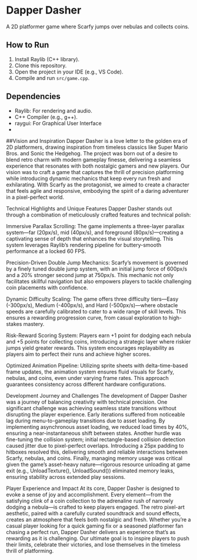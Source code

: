 # Dapper Dasher
A 2D platformer game where Scarfy jumps over nebulas and collects coins.

## How to Run
1. Install Raylib (C++ library).
2. Clone this repository.
3. Open the project in your IDE (e.g., VS Code).
4. Compile and run `src/game.cpp`.

## Dependencies
- Raylib: For rendering and audio.
- C++ Compiler (e.g., g++).
- raygui: For Graphical User Interface
- 
##Vision and Inspiration
Dapper Dasher is a love letter to the golden era of 2D platformers, drawing inspiration from timeless classics like Super Mario Bros. and Sonic the Hedgehog. The project was born out of a desire to blend retro charm with modern gameplay finesse, delivering a seamless experience that resonates with both nostalgic gamers and new players. Our vision was to craft a game that captures the thrill of precision platforming while introducing dynamic mechanics that keep every run fresh and exhilarating. With Scarfy as the protagonist, we aimed to create a character that feels agile and responsive, embodying the spirit of a daring adventurer in a pixel-perfect world.

Technical Highlights and Unique Features
Dapper Dasher stands out through a combination of meticulously crafted features and technical polish:





Immersive Parallax Scrolling: The game implements a three-layer parallax system—far (20px/s), mid (40px/s), and foreground (80px/s)—creating a captivating sense of depth that enhances the visual storytelling. This system leverages Raylib’s rendering pipeline for buttery-smooth performance at a locked 60 FPS.



Precision-Driven Double Jump Mechanics: Scarfy’s movement is governed by a finely tuned double jump system, with an initial jump force of 600px/s and a 20% stronger second jump at 750px/s. This mechanic not only facilitates skillful navigation but also empowers players to tackle challenging coin placements with confidence.



Dynamic Difficulty Scaling: The game offers three difficulty tiers—Easy (-300px/s), Medium (-400px/s), and Hard (-500px/s)—where obstacle speeds are carefully calibrated to cater to a wide range of skill levels. This ensures a rewarding progression curve, from casual exploration to high-stakes mastery.



Risk-Reward Scoring System: Players earn +1 point for dodging each nebula and +5 points for collecting coins, introducing a strategic layer where riskier jumps yield greater rewards. This system encourages replayability as players aim to perfect their runs and achieve higher scores.



Optimized Animation Pipeline: Utilizing sprite sheets with delta-time-based frame updates, the animation system ensures fluid visuals for Scarfy, nebulas, and coins, even under varying frame rates. This approach guarantees consistency across different hardware configurations.

Development Journey and Challenges
The development of Dapper Dasher was a journey of balancing creativity with technical precision. One significant challenge was achieving seamless state transitions without disrupting the player experience. Early iterations suffered from noticeable lag during menu-to-gameplay transitions due to asset loading. By implementing asynchronous asset loading, we reduced load times by 40%, ensuring a near-instantaneous shift between states. Another hurdle was fine-tuning the collision system; initial rectangle-based collision detection caused jitter due to pixel-perfect overlaps. Introducing a 25px padding to hitboxes resolved this, delivering smooth and reliable interactions between Scarfy, nebulas, and coins. Finally, managing memory usage was critical given the game’s asset-heavy nature—rigorous resource unloading at game exit (e.g., UnloadTexture(), UnloadSound()) eliminated memory leaks, ensuring stability across extended play sessions.

Player Experience and Impact
At its core, Dapper Dasher is designed to evoke a sense of joy and accomplishment. Every element—from the satisfying clink of a coin collection to the adrenaline rush of narrowly dodging a nebula—is crafted to keep players engaged. The retro pixel-art aesthetic, paired with a carefully curated soundtrack and sound effects, creates an atmosphere that feels both nostalgic and fresh. Whether you’re a casual player looking for a quick gaming fix or a seasoned platformer fan chasing a perfect run, Dapper Dasher delivers an experience that’s as rewarding as it is challenging. Our ultimate goal is to inspire players to push their limits, celebrate their victories, and lose themselves in the timeless thrill of platforming.
